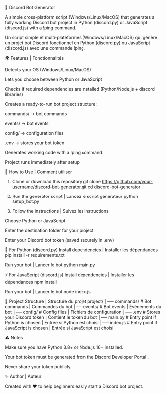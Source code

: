 🤖 Discord Bot Generator

A simple cross-platform script (Windows/Linux/MacOS) that generates a fully working Discord bot project in Python (discord.py) or JavaScript (discord.js) with a !ping command.

Un script simple et multi-plateformes (Windows/Linux/MacOS) qui génère un projet bot Discord fonctionnel en Python (discord.py) ou JavaScript (discord.js) avec une commande !ping.

🌍 Features | Fonctionnalités

Detects your OS (Windows/Linux/MacOS)

Lets you choose between Python or JavaScript

Checks if required dependencies are installed (Python/Node.js + discord libraries)

Creates a ready-to-run bot project structure:

commands/ → bot commands

events/ → bot events

config/ → configuration files

.env → stores your bot token

Generates working code with a !ping command

Project runs immediately after setup

🚀 How to Use | Comment utiliser
1. Clone or download this repository
git clone https://github.com/your-username/discord-bot-generator.git
cd discord-bot-generator

2. Run the generator script | Lancez le script générateur
python setup_bot.py

3. Follow the instructions | Suivez les instructions

Choose Python or JavaScript

Enter the destination folder for your project

Enter your Discord bot token (saved securely in .env)

🐍 For Python (discord.py)
Install dependencies | Installer les dépendances
pip install -r requirements.txt

Run your bot | Lancer le bot
python main.py

⚡ For JavaScript (discord.js)
Install dependencies | Installer les dépendances
npm install

Run your bot | Lancer le bot
node index.js

📂 Project Structure | Structure du projet
project/
│── commands/      # Bot commands | Commandes du bot
│── events/        # Bot events   | Événements du bot
│── config/        # Config files | Fichiers de configuration
│── .env           # Stores your Discord token | Contient le token du bot
│── main.py        # Entry point if Python is chosen | Entrée si Python est choisi
│── index.js       # Entry point if JavaScript is chosen | Entrée si JavaScript est choisi

⚠️ Notes

Make sure you have Python 3.8+ or Node.js 16+ installed.

Your bot token must be generated from the Discord Developer Portal
.

Never share your token publicly.

✨ Author | Auteur

Created with ❤️ to help beginners easily start a Discord bot project.
